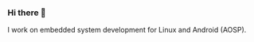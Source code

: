 ### Hi there 👋

I work on embedded system development for Linux and Android (AOSP).


<!--


I'm specialized in system services and kernel drivers.
 
If you would like to learn more, please visit my page https://ipchelnikov.github.io

**ipchelnikov/ipchelnikov** is a ✨ _special_ ✨ repository because its `README.md` (this file) appears on your GitHub profile.

Here are some ideas to get you started:

- 🔭 I’m currently working on ...
- 🌱 I’m currently learning ...
- 👯 I’m looking to collaborate on ...
- 🤔 I’m looking for help with ...
- 💬 Ask me about ...
- 📫 How to reach me: ...
- 😄 Pronouns: ...
- ⚡ Fun fact: ...
-->
